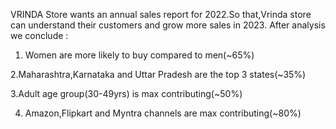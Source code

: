 VRINDA Store wants an annual sales report for 2022.So that,Vrinda store can understand their 
customers and grow more sales in 2023.
After analysis we conclude :
1. Women are more likely to buy compared to men(~65%)

2.Maharashtra,Karnataka and Uttar Pradesh are the top 3 states(~35%)

3.Adult age group(30-49yrs) is max contributing(~50%)

4. Amazon,Flipkart and Myntra channels are max contributing(~80%)
